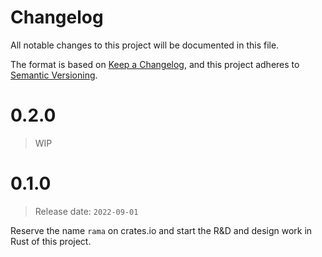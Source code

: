 # Changelog

All notable changes to this project will be documented in this file.

The format is based on [Keep a Changelog](https://keepachangelog.com/en/1.0.0/),
and this project adheres to [Semantic Versioning](https://semver.org/spec/v2.0.0.html).

# 0.2.0

> WIP

# 0.1.0

> Release date: `2022-09-01`

Reserve the name `rama` on crates.io and
start the R&D and design work in Rust of this project.
